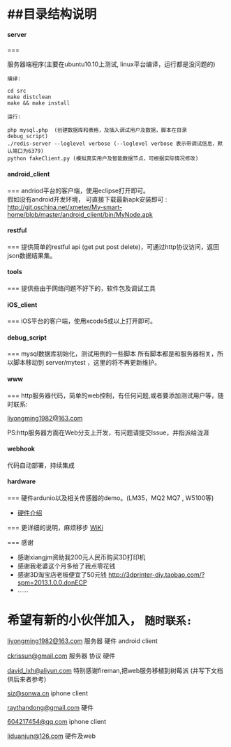 ##目录结构说明
===

#### server
===

服务器端程序(主要在ubuntu10.10上测试, linux平台编译，运行都是没问题的)


`编译:`
    
    cd src
    make distclean 
    make && make install

    

`运行:`
    
    php mysql.php  (创建数据库和表格，及插入调试用户及数据，脚本在目录 debug_script)
    ./redis-server --loglevel verbose (--loglevel verbose 表示带调试信息，默认端口为6379)
    python fakeClient.py (模拟真实用户及智能数据节点，可根据实际情况修改)
    
    


#### android_client  
===
andriod平台的客户端，使用eclipse打开即可。   
假如没有android开发环境， 可直接下载最新apk安装即可 : http://git.oschina.net/xmeter/My-smart-home/blob/master/android_client/bin/MyNode.apk

#### restful  
===
提供简单的restful api (get put post delete)，可通过http协议访问，返回json数据结果集。   


#### tools 
===
提供些由于网络问题不好下的，软件包及调试工具

#### iOS_client
===
iOS平台的客户端，使用xcode5或以上打开即可。


#### debug_script
===
mysql数据库初始化，测试用例的一些脚本
所有脚本都是和服务器相关，所以脚本移动到 server/mytest ，这里的将不再更新维护。


#### www
===
http服务器代码，简单的web控制，有任何问题,或者要添加测试用户等，随时联系:

<liyongming1982@163.com>

PS:http服务器方面在Web分支上开发，有问题请提交Issue，并指派给泷涯

#### webhook
代码自动部署，持续集成
     

#### hardware
===
硬件ardunio以及相关传感器的demo。(LM35，MQ2 MQ7 , W5100等)
     
* [硬件介绍](http://git.oschina.net/xmeter/My-smart-home/wikis/%E7%A1%AC%E4%BB%B6%E9%83%A8%E5%88%86%E4%BB%8B%E7%BB%8D)
       
===
更详细的说明，麻烦移步 [WiKi](http://git.oschina.net/xmeter/My-smart-home/wikis/pages)

=== 
   感谢
   * 感谢xiangjm资助我200元人民币购买3D打印机
   * 感谢我老婆这个月多给了我点零花钱
   * 感谢3D淘宝店老板便宜了50元钱 http://3dprinter-diy.taobao.com/?spm=2013.1.0.0.donECP
   * ......
   
希望有新的小伙伴加入， `随时联系:`
===
  <liyongming1982@163.com>    服务器 硬件 android client

  <ckrissun@gmail.com>        服务器 协议 硬件
  
  david_lxh@aliyun.com     特别感谢fireman,把web服务移植到树莓派 (并写下文档供后来者参考)

  <siz@sonwa.cn>              iphone client
  
  <raythandong@gmail.com>     硬件
  
  <604217454@qq.com>          iphone  client
  
  <liduanjun@126.com>         硬件及web